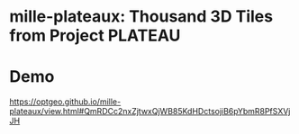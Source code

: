 # mille-plateaux: Thousand 3D Tiles from Project PLATEAU

# Demo
https://optgeo.github.io/mille-plateaux/view.html#QmRDCc2nxZjtwxQjWB85KdHDctsojiB6pYbmR8PfSXVjJH

